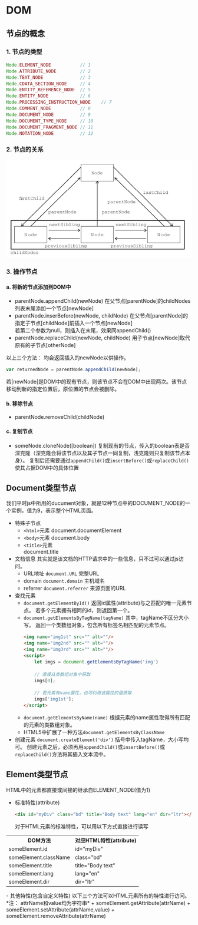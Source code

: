 # DOM
## 节点的概念
### 1. 节点的类型
```js
Node.ELEMENT_NODE 			// 1
Node.ATTRIBUTE_NODE			// 2
Node.TEXT_NODE				// 3
Node.CDATA_SECTION_NODE		// 4
Node.ENTITY_REFERENCE_NODE	// 5
Node.ENTITY_NODE			// 6
Node.PROCESSING_INSTRUCTION_NODE	// 7
Node.COMMENT_NODE			// 8
Node.DOCUMENT_NODE			// 9
Node.DOCUMENT_TYPE_NODE		// 10
Node.DOCUMENT_FRAGMENT_NODE	// 11
Node.NOTATION_NODE			// 12
```
### 2. 节点的关系
![元素节点关系](./img/NodeRelation.png)

### 3. 操作节点
#### a. 将新的节点添加到DOM中
- parentNode.appendChild(newNode)
	在父节点[parentNode]的childNodes列表末尾添加一个节点[newNode]
- parentNode.inserBefore(newNode, childNode)
	在父节点[parentNode]的指定子节点[childNode]前插入一个节点[newNode]  
	若第二个参数为null，则插入在末尾，效果同appendChild()
- parentNode.replaceChild(newNode, childNode)
	用子节点[newNode]取代原有的子节点[otherNode]

以上三个方法：
均会返回插入的newNode以供操作。

```js
var returnedNode = parentNode.appendChild(newNode);
```
若[newNode]是DOM中的现有节点，则该节点不会在DOM中出现两次。该节点移动到新的指定位置后，原位置的节点会被删除。

#### b. 移除节点
-  parentNode.removeChild(childNode)

#### c. 复制节点
- someNode.cloneNode([boolean])
	复制现有的节点，传入的boolean表是否深克隆（深克隆会将该节点以及其子节点一同复制，浅克隆则只复制该节点本身）。
	复制后还需要通过`appendChild()`或`insertBefore()`或`replaceChild()`使其占据DOM中的具体位置

## Document类型节点
我们平时js中所用的ducument对象，就是12种节点中的DOCUMENT_NODE的一个实例，值为9，表示整个HTML页面。
- 特殊子节点
	+ `<html>`元素
		document.documentElement
	+ `<body>`元素
		document.body
	+ `<title>`元素  
		document.title
- 文档信息
	其实就是该文档的HTTP请求中的一些信息，只不过可以通过js访问。
	+ URL地址
		`document.URL` 完整URL
	+ domain
		`document.domain` 主机域名
	+ referrer
		`document.referrer` 来源页面的URL
- 查找元素
	+ `document.getElementById()`
		返回id属性(attribute)与之匹配的唯一元素节点。
		若多个元素拥有相同的id，则返回第一个。
	+ `document.getElementsByTagName(tagName)`
		其中，tagName不区分大小写。
		返回一个类数组对象，包含所有标签名相匹配的元素节点。
		```html
		<img name="img1st" src="" alt=""/>
		<img name="img2nd" src="" alt=""/>
		<img name="img3rd" src="" alt=""/>
		<script>
			let imgs = document.getElementsByTagName('img')
			
			// 直接从类数组对象中获取
			imgs[0];

			// 若元素有name属性，也可利用该属性的值获取
			imgs['img1st'];
		</script>
		```
	+ `document.getElementsByName(name)`
		根据元素的name属性取得所有匹配的元素的类数组对象。
	+ HTML5中扩展了一种方法`document.getElementsByClassName`
- 创建元素
	`document.createElement('div')`
	括号中传入tagName，大小写均可。
	创建元素之后，必须再用`appendChild()`或`insertBefore()`或`replaceChild()`方法将其插入文本流中。


## Element类型节点
HTML中的元素都直接或间接的继承自ELEMENT_NODE(值为1)
- 标准特性(attribute)
	```html
	<div id="myDiv" class="bd" title="Body text" lang="en" dir="ltr"></div>
	```
	对于HTML元素的标准特性，可以用以下方式直接进行读写
<table>
  <tr><th>DOM方法</th>              <th>对应HTML特性(attribute)</th></tr>
  <tr><td>someElement.id</td>       <td>id="myDiv"</td>             </tr>
  <tr><td>someElement.className</td><td>class="bd"</td>             </tr>
  <tr><td>someElement.title</td>    <td>title="Body text"</td>      </tr>
  <tr><td>someElement.lang</td>     <td>lang="en"</td>              </tr>
  <tr><td>someElement.dir</td>      <td>dir="ltr"</td>              </tr>
</table>
- 其他特性(包含自定义特性)
	以下三个方法可以HTML元素所有的特性进行访问。
	*注： attrName和value均为字符串*
	+ someElement.getAttribute(attrName)
	+ someElement.setAttribute(attrName,value)
	+ someElement.removeAttribute(attrName)  
